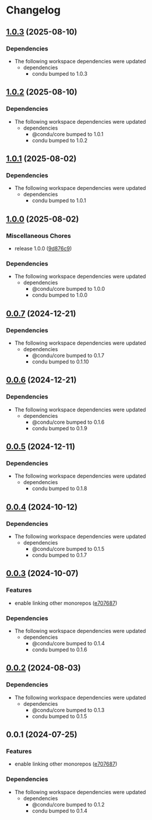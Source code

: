 # Changelog

## [1.0.3](https://github.com/niieani/condu/compare/@condu-feature/link-other-monorepo@1.0.2...@condu-feature/link-other-monorepo@1.0.3) (2025-08-10)


### Dependencies

* The following workspace dependencies were updated
  * dependencies
    * condu bumped to 1.0.3

## [1.0.2](https://github.com/niieani/condu/compare/@condu-feature/link-other-monorepo@1.0.1...@condu-feature/link-other-monorepo@1.0.2) (2025-08-10)


### Dependencies

* The following workspace dependencies were updated
  * dependencies
    * @condu/core bumped to 1.0.1
    * condu bumped to 1.0.2

## [1.0.1](https://github.com/niieani/condu/compare/@condu-feature/link-other-monorepo@1.0.0...@condu-feature/link-other-monorepo@1.0.1) (2025-08-02)


### Dependencies

* The following workspace dependencies were updated
  * dependencies
    * condu bumped to 1.0.1

## [1.0.0](https://github.com/niieani/condu/compare/@condu-feature/link-other-monorepo@0.0.7...@condu-feature/link-other-monorepo@1.0.0) (2025-08-02)


### Miscellaneous Chores

* release 1.0.0 ([9d876c9](https://github.com/niieani/condu/commit/9d876c9fba8dbc305ac5be25e6f4fda47d6400b9))


### Dependencies

* The following workspace dependencies were updated
  * dependencies
    * @condu/core bumped to 1.0.0
    * condu bumped to 1.0.0

## [0.0.7](https://github.com/niieani/condu/compare/@condu-feature/link-other-monorepo@0.0.6...@condu-feature/link-other-monorepo@0.0.7) (2024-12-21)


### Dependencies

* The following workspace dependencies were updated
  * dependencies
    * @condu/core bumped to 0.1.7
    * condu bumped to 0.1.10

## [0.0.6](https://github.com/niieani/condu/compare/@condu-feature/link-other-monorepo@0.0.5...@condu-feature/link-other-monorepo@0.0.6) (2024-12-21)


### Dependencies

* The following workspace dependencies were updated
  * dependencies
    * @condu/core bumped to 0.1.6
    * condu bumped to 0.1.9

## [0.0.5](https://github.com/niieani/condu/compare/@condu-feature/link-other-monorepo@0.0.4...@condu-feature/link-other-monorepo@0.0.5) (2024-12-11)


### Dependencies

* The following workspace dependencies were updated
  * dependencies
    * condu bumped to 0.1.8

## [0.0.4](https://github.com/niieani/condu/compare/@condu-feature/link-other-monorepo@0.0.3...@condu-feature/link-other-monorepo@0.0.4) (2024-10-12)


### Dependencies

* The following workspace dependencies were updated
  * dependencies
    * @condu/core bumped to 0.1.5
    * condu bumped to 0.1.7

## [0.0.3](https://github.com/niieani/condu/compare/@condu-feature/link-other-monorepo@0.0.2...@condu-feature/link-other-monorepo@0.0.3) (2024-10-07)


### Features

* enable linking other monorepos ([e707687](https://github.com/niieani/condu/commit/e707687bd2d5e109bb6d9eb96a9b777eb85e9737))


### Dependencies

* The following workspace dependencies were updated
  * dependencies
    * @condu/core bumped to 0.1.4
    * condu bumped to 0.1.6

## [0.0.2](https://github.com/niieani/condu/compare/@condu-feature/link-other-monorepo@0.0.1...@condu-feature/link-other-monorepo@0.0.2) (2024-08-03)


### Dependencies

* The following workspace dependencies were updated
  * dependencies
    * @condu/core bumped to 0.1.3
    * condu bumped to 0.1.5

## 0.0.1 (2024-07-25)


### Features

* enable linking other monorepos ([e707687](https://github.com/niieani/toolchain/commit/e707687bd2d5e109bb6d9eb96a9b777eb85e9737))


### Dependencies

* The following workspace dependencies were updated
  * dependencies
    * @condu/core bumped to 0.1.2
    * condu bumped to 0.1.4
